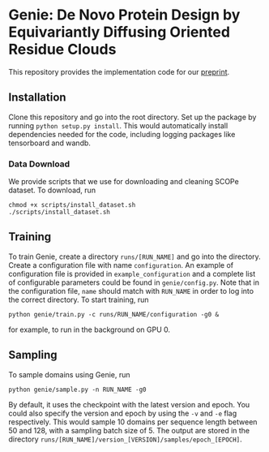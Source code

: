# Genie: De Novo Protein Design by Equivariantly Diffusing Oriented Residue Clouds

This repository provides the implementation code for our [preprint](https://arxiv.org/abs/2301.12485).

## Installation

Clone this repository and go into the root directory. Set up the package by running `python setup.py install`. This would automatically install dependencies needed for the code, including logging packages like tensorboard and wandb.

### Data Download
We provide scripts that we use for downloading and cleaning SCOPe dataset. To download, run
```
chmod +x scripts/install_dataset.sh
./scripts/install_dataset.sh
```

## Training

To train Genie, create a directory `runs/[RUN_NAME]` and go into the directory. Create a configuration file with name `configuration`. An example of configuration file is provided in `example_configuration` and a complete list of configurable parameters could be found in `genie/config.py`. Note that in the configuration file, `name` should match with `RUN_NAME` in order to log into the correct directory. To start training, run
```
python genie/train.py -c runs/RUN_NAME/configuration -g0 &
```
for example, to run in the background on GPU 0.

## Sampling

To sample domains using Genie, run
```
python genie/sample.py -n RUN_NAME -g0
```
By default, it uses the checkpoint with the latest version and epoch. You could also specify the version and epoch by using the `-v` and `-e` flag respectively. This would sample 10 domains per sequence length between 50 and 128, with a sampling batch size of 5. The output are stored in the directory `runs/[RUN_NAME]/version_[VERSION]/samples/epoch_[EPOCH]`.

